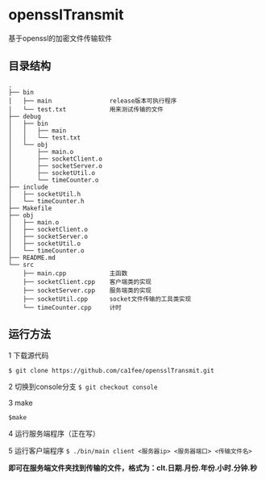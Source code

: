 # opensslTransmit
基于openssl的加密文件传输软件

## 目录结构
```
.
├── bin
│   ├── main                release版本可执行程序
│   └── test.txt            用来测试传输的文件
├── debug                   
│   ├── bin
│   │   ├── main
│   │   └── test.txt
│   └── obj
│       ├── main.o
│       ├── socketClient.o
│       ├── socketServer.o
│       ├── socketUtil.o
│       └── timeCounter.o
├── include
│   ├── socketUtil.h
│   └── timeCounter.h
├── Makefile
├── obj
│   ├── main.o
│   ├── socketClient.o
│   ├── socketServer.o
│   ├── socketUtil.o
│   └── timeCounter.o
├── README.md
└── src
    ├── main.cpp            主函数
    ├── socketClient.cpp    客户端类的实现
    ├── socketServer.cpp    服务端类的实现
    ├── socketUtil.cpp      socket文件传输的工具类实现
    └── timeCounter.cpp     计时
```
## 运行方法
1 下载源代码

`$ git clone https://github.com/ca1fee/opensslTransmit.git`

2 切换到console分支
`$ git checkout console`

3 make

`$make`

4 运行服务端程序（正在写）

5 运行客户端程序
`$ ./bin/main client <服务器ip> <服务器端口> <传输文件名>`

**即可在服务端文件夹找到传输的文件，格式为：clt.日期.月份.年份.小时.分钟.秒**